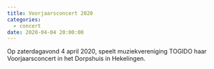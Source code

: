 ```yaml
---
title: Voorjaarsconcert 2020
categories:
  - concert
date: 2020-04-04 20:00:00
---
```


Op zaterdagavond 4 april 2020, speelt muziekvereniging TOGIDO haar Voorjaarsconcert in het Dorpshuis in Hekelingen.
